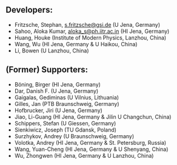 ## Developers:

* Fritzsche, Stephan, [s.fritzsche@gsi.de](mailto:s.fritzsche@gsi.de) (U Jena, Germany)
* Sahoo, Aloka Kumar, [aloka_s@ph.iitr.ac.in](mailto:aloka_s@ph.iitr.ac.in) (HI Jena, Germany)
* Huang, Houke (Institute of Modern Physics, Lanzhou, China)
* Wang, Wu (HI Jena, Germany & U Haikou, China)
* Li, Bowen (U Lanzhou, China)



## (Former) Supporters:

* Böning, Birger (HI Jena, Germany)
* Dar, Danish F. (U Jena, Germany)
* Gaigalas, Gediminas (U Vilnius, Lithuania)
* Gilles, Jan (PTB Braunschweig, Germany)
* Hofbrucker, Jiri (U Jena, Germany)
* Jiao, Li-Guang (HI Jena, Germany & Jilin U Changchun, China)
* Schippers, Stefan (U Giessen, Germany)
* Sienkiwicz, Joseph (TU Gdansk, Poland)
* Surzhykov, Andrey (U Braunschweig, Germany)
* Volotka, Andrey (HI Jena, Germany & St. Petersburg, Russia)
* Wang, Yuan-Cheng (HI Jena, Germany & U Shenyang, China)
* Wu, Zhongwen (HI Jena, Germany & U Lanzhou, China)
